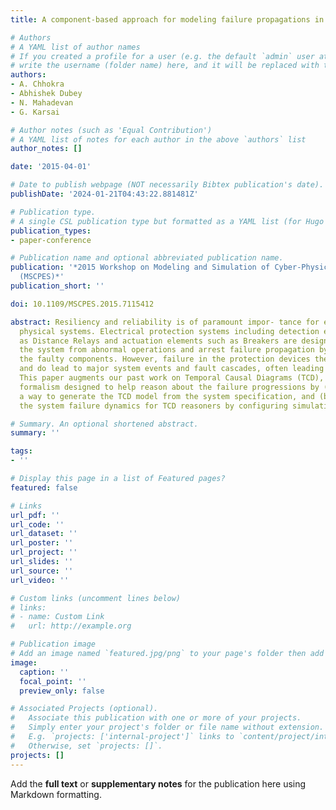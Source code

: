 ```yaml
---
title: A component-based approach for modeling failure propagations in power systems

# Authors
# A YAML list of author names
# If you created a profile for a user (e.g. the default `admin` user at `content/authors/admin/`), 
# write the username (folder name) here, and it will be replaced with their full name and linked to their profile.
authors:
- A. Chhokra
- Abhishek Dubey
- N. Mahadevan
- G. Karsai

# Author notes (such as 'Equal Contribution')
# A YAML list of notes for each author in the above `authors` list
author_notes: []

date: '2015-04-01'

# Date to publish webpage (NOT necessarily Bibtex publication's date).
publishDate: '2024-01-21T04:43:22.881481Z'

# Publication type.
# A single CSL publication type but formatted as a YAML list (for Hugo requirements).
publication_types:
- paper-conference

# Publication name and optional abbreviated publication name.
publication: '*2015 Workshop on Modeling and Simulation of Cyber-Physical Energy Systems
  (MSCPES)*'
publication_short: ''

doi: 10.1109/MSCPES.2015.7115412

abstract: Resiliency and reliability is of paramount impor- tance for energy cyber
  physical systems. Electrical protection systems including detection elements such
  as Distance Relays and actuation elements such as Breakers are designed to protect
  the system from abnormal operations and arrest failure propagation by rapidly isolating
  the faulty components. However, failure in the protection devices themselves can
  and do lead to major system events and fault cascades, often leading to blackouts.
  This paper augments our past work on Temporal Causal Diagrams (TCD), a modeling
  formalism designed to help reason about the failure progressions by (a) describing
  a way to generate the TCD model from the system specification, and (b) understand
  the system failure dynamics for TCD reasoners by configuring simulation models.

# Summary. An optional shortened abstract.
summary: ''

tags:
- ''

# Display this page in a list of Featured pages?
featured: false

# Links
url_pdf: ''
url_code: ''
url_dataset: ''
url_poster: ''
url_project: ''
url_slides: ''
url_source: ''
url_video: ''

# Custom links (uncomment lines below)
# links:
# - name: Custom Link
#   url: http://example.org

# Publication image
# Add an image named `featured.jpg/png` to your page's folder then add a caption below.
image:
  caption: ''
  focal_point: ''
  preview_only: false

# Associated Projects (optional).
#   Associate this publication with one or more of your projects.
#   Simply enter your project's folder or file name without extension.
#   E.g. `projects: ['internal-project']` links to `content/project/internal-project/index.md`.
#   Otherwise, set `projects: []`.
projects: []
---
```


Add the **full text** or **supplementary notes** for the publication here using Markdown formatting.
